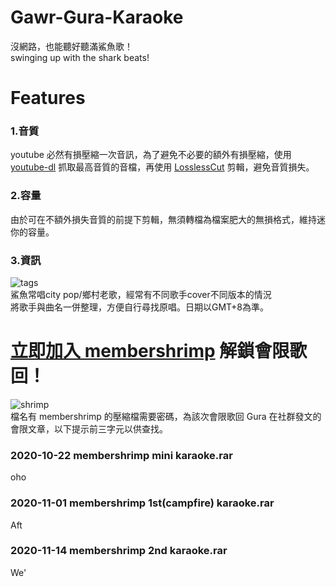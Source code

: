 # Gawr-Gura-Karaoke
沒網路，也能聽好聽滿鯊魚歌！\
swinging up with the shark beats!

# Features
### 1.音質
youtube 必然有損壓縮一次音訊，為了避免不必要的額外有損壓縮，使用 [youtube-dl](https://youtube-dl.org/) 抓取最高音質的音檔，再使用 [LosslessCut](https://github.com/mifi/lossless-cut/releases) 剪輯，避免音質損失。

### 2.容量
由於可在不額外損失音質的前提下剪輯，無須轉檔為檔案肥大的無損格式，維持迷你的容量。

### 3.資訊
![tags](https://i.imgur.com/AXJSICW.jpg)\
鯊魚常唱city pop/鄉村老歌，經常有不同歌手cover不同版本的情況\
將歌手與曲名一併整理，方便自行尋找原唱。日期以GMT+8為準。

# [立即加入 membershrimp](https://www.youtube.com/channel/UCoSrY_IQQVpmIRZ9Xf-y93g/join) 解鎖會限歌回！
![shrimp](https://i.imgur.com/lP1SvAy.png)\
檔名有 membershrimp 的壓縮檔需要密碼，為該次會限歌回 Gura 在社群發文的會限文章，以下提示前三字元以供查找。

### 2020-10-22 membershrimp mini karaoke.rar
oho
### 2020-11-01 membershrimp 1st(campfire) karaoke.rar
Aft
### 2020-11-14 membershrimp 2nd karaoke.rar
We'
